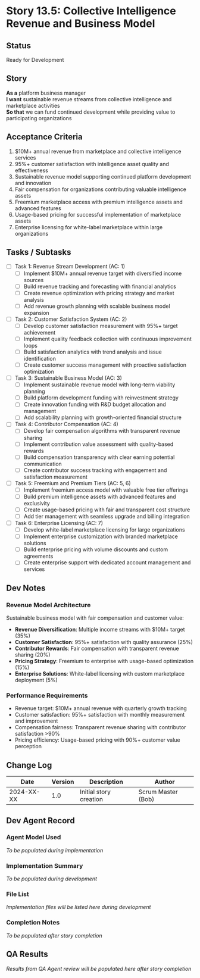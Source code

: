 # Story 13.5: Collective Intelligence Revenue and Business Model

## Status
Ready for Development

## Story
**As a** platform business manager  
**I want** sustainable revenue streams from collective intelligence and marketplace activities  
**So that** we can fund continued development while providing value to participating organizations

## Acceptance Criteria
1. $10M+ annual revenue from marketplace and collective intelligence services
2. 95%+ customer satisfaction with intelligence asset quality and effectiveness
3. Sustainable revenue model supporting continued platform development and innovation
4. Fair compensation for organizations contributing valuable intelligence assets
5. Freemium marketplace access with premium intelligence assets and advanced features
6. Usage-based pricing for successful implementation of marketplace assets
7. Enterprise licensing for white-label marketplace within large organizations

## Tasks / Subtasks
- [ ] Task 1: Revenue Stream Development (AC: 1)
  - [ ] Implement $10M+ annual revenue target with diversified income sources
  - [ ] Build revenue tracking and forecasting with financial analytics
  - [ ] Create revenue optimization with pricing strategy and market analysis
  - [ ] Add revenue growth planning with scalable business model expansion
- [ ] Task 2: Customer Satisfaction System (AC: 2)
  - [ ] Develop customer satisfaction measurement with 95%+ target achievement
  - [ ] Implement quality feedback collection with continuous improvement loops
  - [ ] Build satisfaction analytics with trend analysis and issue identification
  - [ ] Create customer success management with proactive satisfaction optimization
- [ ] Task 3: Sustainable Business Model (AC: 3)
  - [ ] Implement sustainable revenue model with long-term viability planning
  - [ ] Build platform development funding with reinvestment strategy
  - [ ] Create innovation funding with R&D budget allocation and management
  - [ ] Add scalability planning with growth-oriented financial structure
- [ ] Task 4: Contributor Compensation (AC: 4)
  - [ ] Develop fair compensation algorithms with transparent revenue sharing
  - [ ] Implement contribution value assessment with quality-based rewards
  - [ ] Build compensation transparency with clear earning potential communication
  - [ ] Create contributor success tracking with engagement and satisfaction measurement
- [ ] Task 5: Freemium and Premium Tiers (AC: 5, 6)
  - [ ] Implement freemium access model with valuable free tier offerings
  - [ ] Build premium intelligence assets with advanced features and exclusivity
  - [ ] Create usage-based pricing with fair and transparent cost structure
  - [ ] Add tier management with seamless upgrade and billing integration
- [ ] Task 6: Enterprise Licensing (AC: 7)
  - [ ] Develop white-label marketplace licensing for large organizations
  - [ ] Implement enterprise customization with branded marketplace solutions
  - [ ] Build enterprise pricing with volume discounts and custom agreements
  - [ ] Create enterprise support with dedicated account management and services

## Dev Notes

### Revenue Model Architecture
Sustainable business model with fair compensation and customer value:
- **Revenue Diversification**: Multiple income streams with $10M+ target (35%)
- **Customer Satisfaction**: 95%+ satisfaction with quality assurance (25%)
- **Contributor Rewards**: Fair compensation with transparent revenue sharing (20%)
- **Pricing Strategy**: Freemium to enterprise with usage-based optimization (15%)
- **Enterprise Solutions**: White-label licensing with custom marketplace deployment (5%)

### Performance Requirements
- Revenue target: $10M+ annual revenue with quarterly growth tracking
- Customer satisfaction: 95%+ satisfaction with monthly measurement and improvement
- Compensation fairness: Transparent revenue sharing with contributor satisfaction >90%
- Pricing efficiency: Usage-based pricing with 90%+ customer value perception

## Change Log
| Date | Version | Description | Author |
|------|---------|-------------|---------|
| 2024-XX-XX | 1.0 | Initial story creation | Scrum Master (Bob) |

## Dev Agent Record

### Agent Model Used
*To be populated during implementation*

### Implementation Summary
*To be populated during development*

### File List
*Implementation files will be listed here during development*

### Completion Notes
*To be populated after story completion*

## QA Results
*Results from QA Agent review will be populated here after story completion*